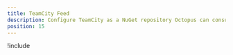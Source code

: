 ```yaml
---
title: TeamCity Feed
description: Configure TeamCity as a NuGet repository Octopus can consume.
position: 15
---
```


!include <teamcity-feed>
